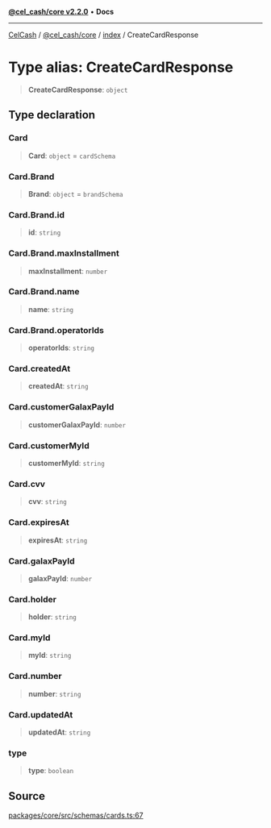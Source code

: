 [**@cel_cash/core v2.2.0**](../../README.md) • **Docs**

***

[CelCash](../../../../packages.md) / [@cel\_cash/core](../../README.md) / [index](../README.md) / CreateCardResponse

# Type alias: CreateCardResponse

> **CreateCardResponse**: `object`

## Type declaration

### Card

> **Card**: `object` = `cardSchema`

### Card.Brand

> **Brand**: `object` = `brandSchema`

### Card.Brand.id

> **id**: `string`

### Card.Brand.maxInstallment

> **maxInstallment**: `number`

### Card.Brand.name

> **name**: `string`

### Card.Brand.operatorIds

> **operatorIds**: `string`

### Card.createdAt

> **createdAt**: `string`

### Card.customerGalaxPayId

> **customerGalaxPayId**: `number`

### Card.customerMyId

> **customerMyId**: `string`

### Card.cvv

> **cvv**: `string`

### Card.expiresAt

> **expiresAt**: `string`

### Card.galaxPayId

> **galaxPayId**: `number`

### Card.holder

> **holder**: `string`

### Card.myId

> **myId**: `string`

### Card.number

> **number**: `string`

### Card.updatedAt

> **updatedAt**: `string`

### type

> **type**: `boolean`

## Source

[packages/core/src/schemas/cards.ts:67](https://github.com/Pyxlab/celcash/blob/f7cdc752c29f8a0dcef033e212602412d2050afc/packages/core/src/schemas/cards.ts#L67)
